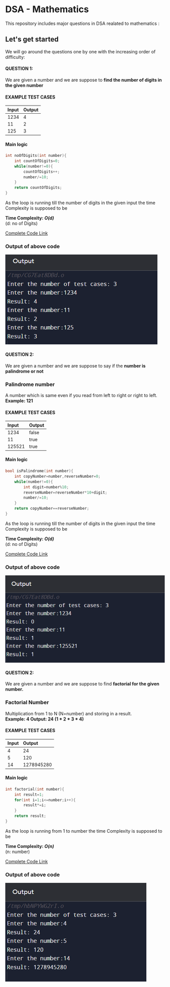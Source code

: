 
# DSA - Mathematics

This repository includes major questions in DSA realated to mathematics :


## Let's get started
We will go around the questions one by one with the increasing order of difficulty:

#### QUESTION 1: 
We are given a number and we are suppose to **find the number of digits in the given number**

#### EXAMPLE TEST CASES

| Input | Output     |
| :-------- | :------- |
| 1234  | 4 |
| 11  | 2 |
| 125  | 3 |

#### Main logic
```cpp      
int noOfDigits(int number){
    int countOfDigits=0;
    while(number!=0){
        countOfDigits++;
        number/=10;
    }
    return countOfDigits;
}
```

As the loop is running till the number of digits in the given input the time Complexity is supposed to be

**Time Complexity: *O(d)***\
(d: no of Digits)

[Complete Code Link](https://github.com/somya-sheti-2022/DSA-Mathematics/blob/main/noOfDigits.cpp)

### Output of above code

![App Screenshot](https://github.com/somya-sheti-2022/DSA-Mathematics/blob/main/Question1.PNG)

#### QUESTION 2: 
We are given a number and we are suppose to say if the **number is palindrome or not** 

### Palindrome number
A number which is same even if you read from left to right or right to left.\
**Example: 121**

#### EXAMPLE TEST CASES

| Input | Output     |
| :-------- | :------- |
| 1234  | false |
| 11  | true |
| 125521  | true |

#### Main logic
```cpp      
bool isPalindrome(int number){
    int copyNumber=number,reverseNumber=0;
    while(number!=0){
        int digit=number%10;
        reverseNumber=reverseNumber*10+digit;
        number/=10;
    }
    return copyNumber==reverseNumber;
}
```

As the loop is running till the number of digits in the given input the time Complexity is supposed to be

**Time Complexity: *O(d)***\
(d: no of Digits)

[Complete Code Link](https://github.com/somya-sheti-2022/DSA-Mathematics/blob/main/isPalindrome.cpp)


### Output of above code

![App Screenshot](https://github.com/somya-sheti-2022/DSA-Mathematics/blob/main/Question2.PNG)

#### QUESTION 2: 
We are given a number and we are suppose to find **factorial for the given number.** 

### Factorial Number
Multiplication from 1 to N (N=number) and storing in a result.\
**Example: 4 Output: 24 (1 * 2 * 3 * 4)**

#### EXAMPLE TEST CASES

| Input | Output     |
| :-------- | :------- |
| 4  | 24 |
| 5  | 120 |
| 14  | 1278945280 |

#### Main logic
```cpp      
int factorial(int number){
    int result=1;
    for(int i=1;i<=number;i++){
        result*=i;
    }
    return result;
}
```

As the loop is running from 1 to number the time Complexity is supposed to be

**Time Complexity: *O(n)***\
(n: number)

[Complete Code Link](https://github.com/somya-sheti-2022/DSA-Mathematics/blob/main/factorial.cpp)


### Output of above code

![App Screenshot](https://github.com/somya-sheti-2022/DSA-Mathematics/blob/main/Question3.PNG)
